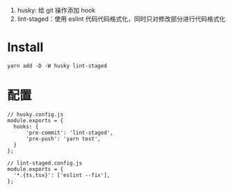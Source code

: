 


1. husky: 给 git 操作添加 hook
2. lint-staged：使用 eslint 代码代码格式化，同时只对修改部分进行代码格式化


# Install

```
yarn add -D -W husky lint-staged
```

# 配置

```
// husky.config.js
module.exports = {
  hooks: {
      'pre-commit': 'lint-staged',
      'pre-push': 'yarn test',
  }
};
```

```
// lint-staged.config.js
module.exports = {
  '*.{ts,tsx}': ['eslint --fix'],
};
```